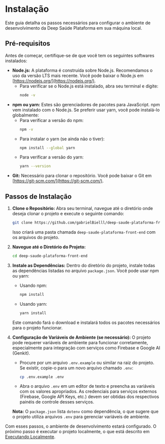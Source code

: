# Instalação

Este guia detalha os passos necessários para configurar o ambiente de desenvolvimento da Deep Saúde Plataforma em sua máquina local.

## Pré-requisitos

Antes de começar, certifique-se de que você tem os seguintes softwares instalados:

*   **Node.js:** A plataforma é construída sobre Node.js. Recomendamos o uso da versão LTS mais recente. Você pode baixar o Node.js em [https://nodejs.org/](https://nodejs.org/).
    *   Para verificar se o Node.js está instalado, abra seu terminal e digite:
        ```bash
        node -v
        ```
*   **npm ou yarn:** Estes são gerenciadores de pacotes para JavaScript. npm vem instalado com o Node.js. Se preferir usar yarn, você pode instalá-lo globalmente:
    *   Para verificar a versão do npm:
        ```bash
        npm -v
        ```
    *   Para instalar o yarn (se ainda não o tiver):
        ```bash
        npm install --global yarn
        ```
    *   Para verificar a versão do yarn:
        ```bash
        yarn --version
        ```
*   **Git:** Necessário para clonar o repositório. Você pode baixar o Git em [https://git-scm.com/](https://git-scm.com/).

## Passos de Instalação

1.  **Clone o Repositório:**
    Abra seu terminal, navegue até o diretório onde deseja clonar o projeto e execute o seguinte comando:
    ```bash
    git clone https://github.com/gabrielBielll/deep-saude-plataforma-front-end.git
    ```
    Isso criará uma pasta chamada `deep-saude-plataforma-front-end` com os arquivos do projeto.

2.  **Navegue até o Diretório do Projeto:**
    ```bash
    cd deep-saude-plataforma-front-end
    ```

3.  **Instale as Dependências:**
    Dentro do diretório do projeto, instale todas as dependências listadas no arquivo `package.json`. Você pode usar npm ou yarn:

    *   Usando npm:
        ```bash
        npm install
        ```
    *   Usando yarn:
        ```bash
        yarn install
        ```
    Este comando fará o download e instalará todos os pacotes necessários para o projeto funcionar.

4.  **Configuração de Variáveis de Ambiente (se necessário):**
    O projeto pode requerer variáveis de ambiente para funcionar corretamente, especialmente para integração com serviços como Firebase e Google AI (Genkit).
    *   Procure por um arquivo `.env.example` ou similar na raiz do projeto. Se existir, copie-o para um novo arquivo chamado `.env`:
        ```bash
        cp .env.example .env
        ```
    *   Abra o arquivo `.env` em um editor de texto e preencha as variáveis com os valores apropriados. As credenciais para serviços externos (Firebase, Google API Keys, etc.) devem ser obtidas dos respectivos painéis de controle desses serviços.

    **Nota:** O `package.json` lista `dotenv` como dependência, o que sugere que o projeto utiliza arquivos `.env` para gerenciar variáveis de ambiente.

Com esses passos, o ambiente de desenvolvimento estará configurado. O próximo passo é executar o projeto localmente, o que está descrito em [Executando Localmente](./running-locally.md).
